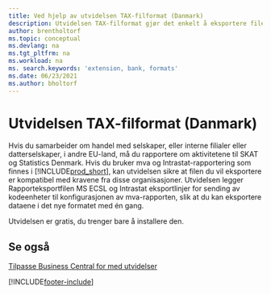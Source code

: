 ```yaml
---
title: Ved hjelp av utvidelsen TAX-filformat (Danmark)
description: Utvidelsen TAX-filformat gjør det enkelt å eksportere filer som er formatert på forhånd for å oppfylle bankens krav til elektroniske innsendinger.
author: brentholtorf
ms.topic: conceptual
ms.devlang: na
ms.tgt_pltfrm: na
ms.workload: na
ms. search.keywords: 'extension, bank, formats'
ms.date: 06/23/2021
ms.author: bholtorf
---
```


# <a name="the-tax-file-formats-dk-extension"></a><a name="the-tax-file-formats-dk-extension"></a><a name="the-tax-file-formats-dk-extension"></a>Utvidelsen TAX-filformat (Danmark)
Hvis du samarbeider om handel med selskaper, eller interne filialer eller datterselskaper, i andre EU-land, må du rapportere om aktivitetene til SKAT og Statistics Denmark. Hvis du bruker mva og Intrastat-rapportering som finnes i [!INCLUDE[prod_short](includes/prod_short.md)], kan utvidelsen sikre at filen du vil eksportere er kompatibel med kravene fra disse organisasjoner. Utvidelsen legger Rapporteksportfilen MS ECSL og Intrastat eksportlinjer for sending av kodeenheter til konfigurasjonen av mva-rapporten, slik at du kan eksportere dataene i det nye formatet med én gang.

Utvidelsen er gratis, du trenger bare å installere den.

## <a name="see-also"></a><a name="see-also"></a><a name="see-also"></a>Se også
[Tilpasse Business Central for med utvidelser](ui-extensions.md)


[!INCLUDE[footer-include](includes/footer-banner.md)]
